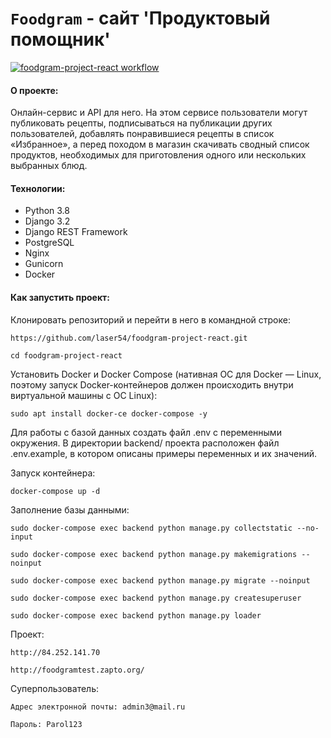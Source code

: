 # `Foodgram` - сайт 'Продуктовый помощник'

[![foodgram-project-react workflow](https://github.com/laser54/foodgram-project-react/actions/workflows/foodgram_workflow.yaml/badge.svg)](https://github.com/laser54/foodgram-project-react/actions/workflows/foodgram_workflow.yml)

#### О проекте:
 Онлайн-сервис и API для него. На этом сервисе пользователи могут публиковать рецепты, подписываться на публикации других пользователей, добавлять понравившиеся рецепты в список «Избранное», а перед походом в магазин скачивать сводный список продуктов, необходимых для приготовления одного или нескольких выбранных блюд.
 
#### Технологии:
- Python 3.8
- Django 3.2
- Django REST Framework
- PostgreSQL
- Nginx
- Gunicorn
- Docker

#### Как запустить проект:

Клонировать репозиторий и перейти в него в командной строке:

`https://github.com/laser54/foodgram-project-react.git`

`cd foodgram-project-react`

Установить Docker и Docker Compose (нативная ОС для Docker — Linux, поэтому запуск Docker-контейнеров должен происходить внутри виртуальной машины с ОС Linux):

`sudo apt install docker-ce docker-compose -y`

Для работы с базой данных создать файл .env c переменными окружения. В директории backend/ проекта расположен файл .env.example, в котором описаны примеры переменных и их значений.

Запуск контейнера:

`docker-compose up -d`

Заполнение базы данными:

`sudo docker-compose exec backend python manage.py collectstatic --no-input`

`sudo docker-compose exec backend python manage.py makemigrations --noinput`

`sudo docker-compose exec backend python manage.py migrate --noinput`

`sudo docker-compose exec backend python manage.py createsuperuser`

`sudo docker-compose exec backend python manage.py loader`


Проект:

`http://84.252.141.70`

`http://foodgramtest.zapto.org/`

Суперпользователь:

`Адрес электронной почты: admin3@mail.ru`

`Пароль: Parol123`
